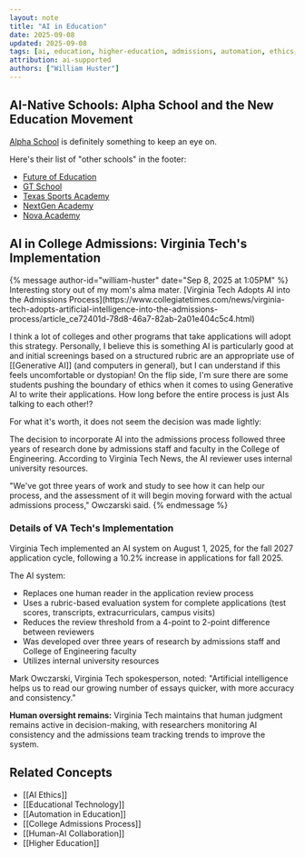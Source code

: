 ```yaml
---
layout: note
title: "AI in Education"
date: 2025-09-08
updated: 2025-09-08
tags: [ai, education, higher-education, admissions, automation, ethics, edtech]
attribution: ai-supported
authors: ["William Huster"]
---
```


## AI-Native Schools: Alpha School and the New Education Movement

[Alpha School](https://alpha.school/) is definitely something to keep an eye on.

Here's their list of "other schools" in the footer:

- [Future of Education](https://linktr.ee/Futureof_Education)
- [GT School](https://gt.school/)
- [Texas Sports Academy](https://sportsacademy.school/)
- [NextGen Academy](https://nextgenacademy.school/)
- [Nova Academy](https://novaacademy.school/)

## AI in College Admissions: Virginia Tech's Implementation

<div class="conversation">
{% message author-id="william-huster" date="Sep 8, 2025 at 1:05PM" %}
Interesting story out of my mom's alma mater. [Virginia Tech Adopts AI into the Admissions Process](https://www.collegiatetimes.com/news/virginia-tech-adopts-artificial-intelligence-into-the-admissions-process/article_ce72401d-78d8-46a7-82ab-2a01e404c5c4.html)

I think a lot of colleges and other programs that take applications will adopt this strategy. Personally, I believe this is something AI is particularly good at and initial screenings based on a structured rubric are an appropriate use of [[Generative AI]] (and computers in general), but I can understand if this feels uncomfortable or dystopian! On the flip side, I'm sure there are some students pushing the boundary of ethics when it comes to using Generative AI to write their applications. How long before the entire process is just AIs talking to each other!?

For what it's worth, it does not seem the decision was made lightly:

The decision to incorporate AI into the admissions process followed three years of research done by admissions staff and faculty in the College of Engineering. According to Virginia Tech News, the AI reviewer uses internal university resources.

"We've got three years of work and study to see how it can help our process, and the assessment of it will begin moving forward with the actual admissions process," Owczarski said.
{% endmessage %}

</div>

### Details of VA Tech's Implementation

Virginia Tech implemented an AI system on August 1, 2025, for the fall 2027 application cycle, following a 10.2% increase in applications for fall 2025.

The AI system:

- Replaces one human reader in the application review process
- Uses a rubric-based evaluation system for complete applications (test scores, transcripts, extracurriculars, campus visits)
- Reduces the review threshold from a 4-point to 2-point difference between reviewers
- Was developed over three years of research by admissions staff and College of Engineering faculty
- Utilizes internal university resources

Mark Owczarski, Virginia Tech spokesperson, noted: "Artificial intelligence helps us to read our growing number of essays quicker, with more accuracy and consistency."

**Human oversight remains:** Virginia Tech maintains that human judgment remains active in decision-making, with researchers monitoring AI consistency and the admissions team tracking trends to improve the system.

## Related Concepts

- [[AI Ethics]]
- [[Educational Technology]]
- [[Automation in Education]]
- [[College Admissions Process]]
- [[Human-AI Collaboration]]
- [[Higher Education]]
